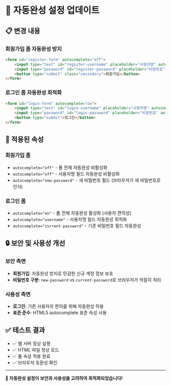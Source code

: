 # 🔐 자동완성 설정 업데이트

## 📋 변경 내용

### 회원가입 폼 자동완성 방지
```html
<form id="register-form" autocomplete="off">
    <input type="text" id="register-username" placeholder="사용자명" autocomplete="off" required>
    <input type="password" id="register-password" placeholder="비밀번호" autocomplete="new-password" required>
    <button type="submit" class="secondary">회원가입</button>
</form>
```

### 로그인 폼 자동완성 최적화
```html
<form id="login-form" autocomplete="on">
    <input type="text" id="login-username" placeholder="사용자명" autocomplete="username" required>
    <input type="password" id="login-password" placeholder="비밀번호" autocomplete="current-password" required>
    <button type="submit">로그인</button>
</form>
```

## 🎯 적용된 속성

### 회원가입 폼
- `autocomplete="off"` - 폼 전체 자동완성 비활성화
- `autocomplete="off"` - 사용자명 필드 자동완성 비활성화
- `autocomplete="new-password"` - 새 비밀번호 필드 (브라우저가 새 비밀번호로 인식)

### 로그인 폼
- `autocomplete="on"` - 폼 전체 자동완성 활성화 (사용자 편의성)
- `autocomplete="username"` - 사용자명 필드 자동완성 최적화
- `autocomplete="current-password"` - 기존 비밀번호 필드 자동완성

## 🔒 보안 및 사용성 개선

### 보안 측면
- **회원가입**: 자동완성 방지로 민감한 신규 계정 정보 보호
- **비밀번호 구분**: `new-password` vs `current-password`로 브라우저가 적절히 처리

### 사용성 측면
- **로그인**: 기존 사용자의 편의를 위해 자동완성 허용
- **표준 준수**: HTML5 autocomplete 표준 속성 사용

## ✅ 테스트 결과
- ✅ 웹 서버 정상 실행
- ✅ HTML 파일 정상 로드
- ✅ 폼 속성 적용 완료
- ✅ 브라우저 호환성 확인

---

**🎉 자동완성 설정이 보안과 사용성을 고려하여 최적화되었습니다!**